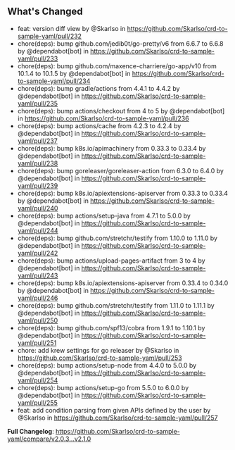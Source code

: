 ## What's Changed

* feat: version diff view by @Skarlso in https://github.com/Skarlso/crd-to-sample-yaml/pull/232
* chore(deps): bump github.com/jedib0t/go-pretty/v6 from 6.6.7 to 6.6.8 by @dependabot[bot] in https://github.com/Skarlso/crd-to-sample-yaml/pull/233
* chore(deps): bump github.com/maxence-charriere/go-app/v10 from 10.1.4 to 10.1.5 by @dependabot[bot] in https://github.com/Skarlso/crd-to-sample-yaml/pull/234
* chore(deps): bump gradle/actions from 4.4.1 to 4.4.2 by @dependabot[bot] in https://github.com/Skarlso/crd-to-sample-yaml/pull/235
* chore(deps): bump actions/checkout from 4 to 5 by @dependabot[bot] in https://github.com/Skarlso/crd-to-sample-yaml/pull/236
* chore(deps): bump actions/cache from 4.2.3 to 4.2.4 by @dependabot[bot] in https://github.com/Skarlso/crd-to-sample-yaml/pull/237
* chore(deps): bump k8s.io/apimachinery from 0.33.3 to 0.33.4 by @dependabot[bot] in https://github.com/Skarlso/crd-to-sample-yaml/pull/238
* chore(deps): bump goreleaser/goreleaser-action from 6.3.0 to 6.4.0 by @dependabot[bot] in https://github.com/Skarlso/crd-to-sample-yaml/pull/239
* chore(deps): bump k8s.io/apiextensions-apiserver from 0.33.3 to 0.33.4 by @dependabot[bot] in https://github.com/Skarlso/crd-to-sample-yaml/pull/240
* chore(deps): bump actions/setup-java from 4.7.1 to 5.0.0 by @dependabot[bot] in https://github.com/Skarlso/crd-to-sample-yaml/pull/244
* chore(deps): bump github.com/stretchr/testify from 1.10.0 to 1.11.0 by @dependabot[bot] in https://github.com/Skarlso/crd-to-sample-yaml/pull/242
* chore(deps): bump actions/upload-pages-artifact from 3 to 4 by @dependabot[bot] in https://github.com/Skarlso/crd-to-sample-yaml/pull/243
* chore(deps): bump k8s.io/apiextensions-apiserver from 0.33.4 to 0.34.0 by @dependabot[bot] in https://github.com/Skarlso/crd-to-sample-yaml/pull/246
* chore(deps): bump github.com/stretchr/testify from 1.11.0 to 1.11.1 by @dependabot[bot] in https://github.com/Skarlso/crd-to-sample-yaml/pull/250
* chore(deps): bump github.com/spf13/cobra from 1.9.1 to 1.10.1 by @dependabot[bot] in https://github.com/Skarlso/crd-to-sample-yaml/pull/251
* chore: add krew settings for go releaser by @Skarlso in https://github.com/Skarlso/crd-to-sample-yaml/pull/253
* chore(deps): bump actions/setup-node from 4.4.0 to 5.0.0 by @dependabot[bot] in https://github.com/Skarlso/crd-to-sample-yaml/pull/254
* chore(deps): bump actions/setup-go from 5.5.0 to 6.0.0 by @dependabot[bot] in https://github.com/Skarlso/crd-to-sample-yaml/pull/255
* feat: add condition parsing from given APIs defined by the user by @Skarlso in https://github.com/Skarlso/crd-to-sample-yaml/pull/257


**Full Changelog**: https://github.com/Skarlso/crd-to-sample-yaml/compare/v2.0.3...v2.1.0